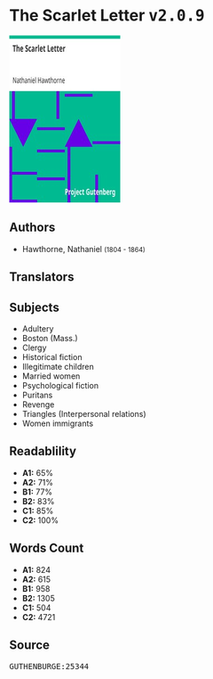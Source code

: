 # The Scarlet Letter <kbd>v2.0.9</kbd>

![](./cover.medium.jpg "")

## Authors


 - Hawthorne, Nathaniel <small>(1804 - 1864)</small>

## Translators



## Subjects


 - Adultery
 - Boston (Mass.)
 - Clergy
 - Historical fiction
 - Illegitimate children
 - Married women
 - Psychological fiction
 - Puritans
 - Revenge
 - Triangles (Interpersonal relations)
 - Women immigrants

## Readablility


 - **A1:** 65%
 - **A2:** 71%
 - **B1:** 77%
 - **B2:** 83%
 - **C1:** 85%
 - **C2:** 100%

## Words Count


 - **A1:** 824
 - **A2:** 615
 - **B1:** 958
 - **B2:** 1305
 - **C1:** 504
 - **C2:** 4721

## Source


<kbd>GUTHENBURGE:25344</kbd>
